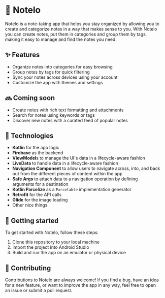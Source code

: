 # 📝 Notelo

Notelo is a note-taking app that helps you stay organized by allowing you to create and categorize notes in a way that makes sense to you. With Notelo you can create notes, put them in categories and
group them by tags, making it easy to manage and find the notes you need.

## ✨ Features

- Organize notes into categories for easy browsing
- Group notes by tags for quick filtering
- Sync your notes across devices using your account
- Customize the app with themes and settings

## 🔜 Coming soon

- Create notes with rich text formatting and attachments
- Search for notes using keywords or tags
- Discover new notes with a curated feed of popular notes

## 🔮 Technologies

- **Kotlin** for the app logic
- **Firebase** as the backend
- **ViewModel**s to manage the UI's data in a lifecycle-aware fashion
- **LiveData** to handle data in a lifecycle-aware fashion
- **Navigation Component** to allow users to navigate across, into, and back out from the different pieces of content within the app
- **Safe Args** to attach data to a navigation operation by defining arguments for a destination
- **Kotlin Parcelize** as a `Parcelable` implementation generator
- **Retrofit** for the API calls
- **Glide** for the image loading 
- Other nice things

## 🚀 Getting started

To get started with Notelo, follow these steps:

1. Clone this repository to your local machine
2. Import the project into Android Studio
3. Build and run the app on an emulator or physical device

## 🤝 Contributing

Contributions to Notelo are always welcome! If you find a bug, have an idea for a new feature, or want to improve the app in any way, feel free to open an issue or submit a pull
request.
